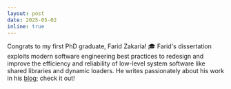 ```yaml
---
layout: post
date: 2025-05-02
inline: true
---
```


Congrats to my first PhD graduate, Farid Zakaria! 🎓 Farid's dissertation
exploits modern software engineering best practices to redesign and improve the
efficiency and reliability of low-level system software like shared libraries
and dynamic loaders.  He writes passionately about his work in his
[blog](https://fzakaria.com/); check it out!
